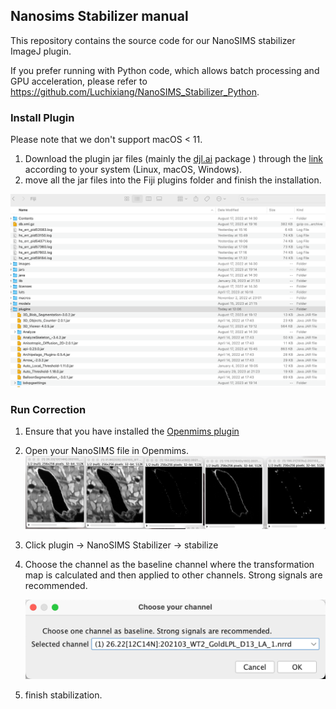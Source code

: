 ## Nanosims Stabilizer manual

This repository contains the source code for our NanoSIMS stabilizer ImageJ plugin. 

If you prefer running with Python code, which allows batch processing and GPU acceleration, please refer to https://github.com/Luchixiang/NanoSIMS_Stabilizer_Python. 

### Install Plugin

Please note that we don't support macOS < 11.  

1. Download the plugin jar files (mainly the [djl.ai](https://djl.ai/) package ) through the [link](https://connecthkuhk-my.sharepoint.com/:f:/g/personal/u3590540_connect_hku_hk/Ejyw6saUUttCkM6umHp4L5YB7MmQ9e3_fSJ8PNjlZiCgUg?e=Y4krzx) according to your system (Linux, macOS, Windows). 
3. move all the jar files into the Fiji plugins folder and finish the installation.

![image-20230822121808072](./img/install.png)

### Run Correction

1. Ensure that you have installed the [Openmims plugin](https://usermanual.wiki/Pdf/OpenMimsManual.682350371.pdf)
2. Open your NanoSIMS file in Openmims. ![image-20240108200032432](./img/openmims.png)

3. Click plugin -> NanoSIMS Stabilizer -> stabilize

4. Choose the channel as the baseline channel where the transformation map is calculated and then applied to other channels. Strong signals are recommended. 

   ![image-20240108200232561](./img/channel.png)

5. finish stabilization. 
